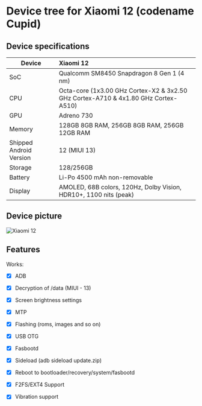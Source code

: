 # Device tree for Xiaomi 12 (codename Cupid)


## Device specifications

| Device                  | Xiaomi 12                                              |
| ----------------------- | :---------------------------------------------------------- |
| SoC     		  | Qualcomm SM8450 Snapdragon 8 Gen 1 (4 nm)                            |
| CPU     		  | Octa-core (1x3.00 GHz Cortex-X2 & 3x2.50 GHz Cortex-A710 & 4x1.80 GHz Cortex-A510)|
| GPU     		  | Adreno 730                                               |
| Memory                  |  128GB 8GB RAM, 256GB 8GB RAM, 256GB 12GB RAM                                   |
| Shipped Android Version | 12 (MIUI 13)                                                |
| Storage                 | 128/256GB                                                   |                                                |
| Battery 		  | Li-Po 4500 mAh non-removable                               |
| Display 		  | AMOLED, 68B colors, 120Hz, Dolby Vision, HDR10+, 1100 nits (peak)|

## Device picture

![Xiaomi 12](https://fdn2.gsmarena.com/vv/pics/xiaomi/xiaomi-12-2.jpg "Xiaomi 12")

## Features

Works:

- [X] ADB
- [X] Decryption of /data (MIUI - 13)
- [X] Screen brightness settings
- [X] MTP
- [X] Flashing (roms, images and so on)
- [X] USB OTG
- [X] Fasbootd
- [X] Sideload (adb sideload update.zip)
- [X] Reboot to bootloader/recovery/system/fasbootd
- [X] F2FS/EXT4 Support
- [x] Vibration support


